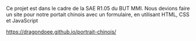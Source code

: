 Ce projet est dans le cadre de la SAE R1.05 du BUT MMI.
Nous devions faire un site pour notre portait chinois avec un formulaire, en utilisant HTML, CSS et JavaScript

https://dragondoee.github.io/portrait-chinois/ 

